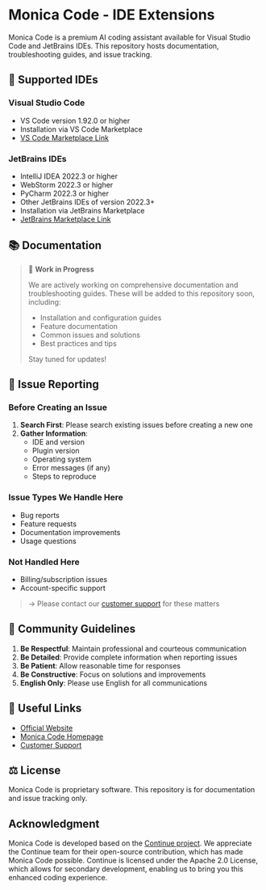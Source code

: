 # Monica Code - IDE Extensions

Monica Code is a premium AI coding assistant available for Visual Studio Code and JetBrains IDEs. This repository hosts documentation, troubleshooting guides, and issue tracking.

## 🎯 Supported IDEs

### Visual Studio Code
- VS Code version 1.92.0 or higher
- Installation via VS Code Marketplace
- [VS Code Marketplace Link](https://marketplace.visualstudio.com/items?itemName=MonicaIM.monica-code)

### JetBrains IDEs
- IntelliJ IDEA 2022.3 or higher
- WebStorm 2022.3 or higher
- PyCharm 2022.3 or higher
- Other JetBrains IDEs of version 2022.3+
- Installation via JetBrains Marketplace
- [JetBrains Marketplace Link](https://plugins.jetbrains.com/plugin/25891-monica-code)

## 📚 Documentation

> 🚧 **Work in Progress**
> 
> We are actively working on comprehensive documentation and troubleshooting guides. These will be added to this repository soon, including:
> - Installation and configuration guides
> - Feature documentation
> - Common issues and solutions
> - Best practices and tips
> 
> Stay tuned for updates!
>

<a name="issue-reporting"></a>
## 🐛 Issue Reporting

### Before Creating an Issue

1. **Search First**: Please search existing issues before creating a new one
2. **Gather Information**:
   - IDE and version
   - Plugin version
   - Operating system
   - Error messages (if any)
   - Steps to reproduce

### Issue Types We Handle Here
- Bug reports
- Feature requests
- Documentation improvements
- Usage questions

### Not Handled Here
- Billing/subscription issues
- Account-specific support
> → Please contact our [customer support](https://monica.im/feedback?platform=monica_code) for these matters

## 🤝 Community Guidelines

1. **Be Respectful**: Maintain professional and courteous communication
2. **Be Detailed**: Provide complete information when reporting issues
3. **Be Patient**: Allow reasonable time for responses
4. **Be Constructive**: Focus on solutions and improvements
5. **English Only**: Please use English for all communications

## 🔗 Useful Links

- [Official Website](https://monica.im)
- [Monica Code Homepage](https://monica.im/code)
- [Customer Support](https://monica.im/feedback?platform=monica_code)

## ⚖️ License

Monica Code is proprietary software. This repository is for documentation and issue tracking only.

## Acknowledgment

Monica Code is developed based on the [Continue project](https://github.com/continuedev/continue/). We appreciate the Continue team for their open-source contribution, which has made Monica Code possible. Continue is licensed under the Apache 2.0 License, which allows for secondary development, enabling us to bring you this enhanced coding experience.
